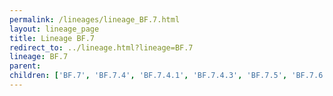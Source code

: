 ```yaml
---
permalink: /lineages/lineage_BF.7.html
layout: lineage_page
title: Lineage BF.7
redirect_to: ../lineage.html?lineage=BF.7
lineage: BF.7
parent: 
children: ['BF.7', 'BF.7.4', 'BF.7.4.1', 'BF.7.4.3', 'BF.7.5', 'BF.7.6', 'BF.7.14', 'BF.7.14.1', 'BF.7.14.2', 'BF.7.14.3', 'BF.7.14.4', 'BF.7.14.5', 'BF.7.15', 'BF.7.19.1', 'BF.7.20', 'BF.7.21', 'BF.7.23']
---
```

